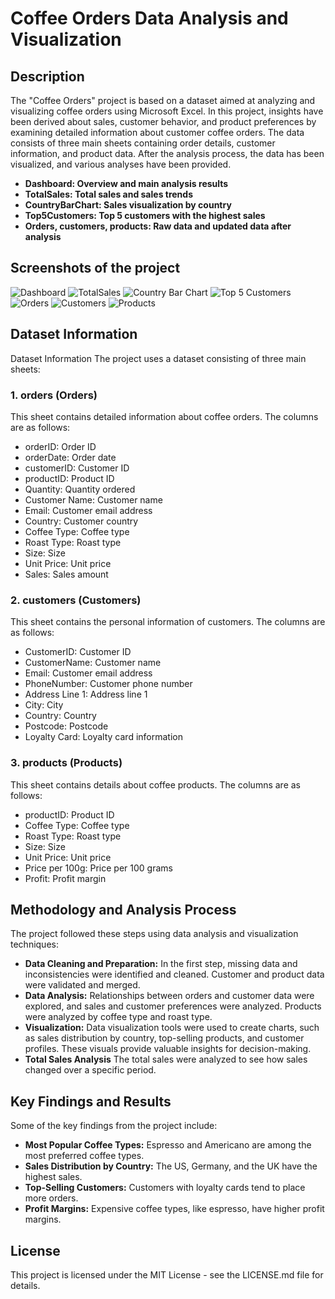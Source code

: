 # Coffee Orders Data Analysis and Visualization

## Description
The "Coffee Orders" project is based on a dataset aimed at analyzing and visualizing coffee orders using Microsoft Excel. In this project, insights have been derived about sales, customer behavior, and product preferences by examining detailed information about customer coffee orders. The data consists of three main sheets containing order details, customer information, and product data. After the analysis process, the data has been visualized, and various analyses have been provided.

- **Dashboard: Overview and main analysis results**
- **TotalSales: Total sales and sales trends**
- **CountryBarChart: Sales visualization by country**
- **Top5Customers: Top 5 customers with the highest sales**
- **Orders, customers, products: Raw data and updated data after analysis**

## Screenshots of the project
![Dashboard](images/1_dashboard.png)
![TotalSales](images/2_totalSales.png)
![Country Bar Chart](images/3_countryBarChart.png)
![Top 5 Customers](images/4_top5Customers.png)
![Orders](images/5_orders.png)
![Customers](images/6_customers.png)
![Products](images/7_products.png)

## Dataset Information

Dataset Information
The project uses a dataset consisting of three main sheets:

### 1. orders (Orders)
This sheet contains detailed information about coffee orders. The columns are as follows:

- orderID: Order ID
- orderDate: Order date
- customerID: Customer ID
- productID: Product ID
- Quantity: Quantity ordered
- Customer Name: Customer name
- Email: Customer email address
- Country: Customer country
- Coffee Type: Coffee type
- Roast Type: Roast type
- Size: Size
- Unit Price: Unit price
- Sales: Sales amount
### 2. customers (Customers)
This sheet contains the personal information of customers. The columns are as follows:

- CustomerID: Customer ID
- CustomerName: Customer name
- Email: Customer email address
- PhoneNumber: Customer phone number
- Address Line 1: Address line 1
- City: City
- Country: Country
- Postcode: Postcode
- Loyalty Card: Loyalty card information
### 3. products (Products)
This sheet contains details about coffee products. The columns are as follows:

- productID: Product ID
- Coffee Type: Coffee type
- Roast Type: Roast type
- Size: Size
- Unit Price: Unit price
- Price per 100g: Price per 100 grams
- Profit: Profit margin

## Methodology and Analysis Process

The project followed these steps using data analysis and visualization techniques:

- **Data Cleaning and Preparation:** In the first step, missing data and inconsistencies were identified and cleaned. Customer and product data were validated and merged.
- **Data Analysis:** Relationships between orders and customer data were explored, and sales and customer preferences were analyzed. Products were analyzed by coffee type and roast type.
- **Visualization:** Data visualization tools were used to create charts, such as sales distribution by country, top-selling products, and customer profiles. These visuals provide valuable insights for decision-making.
- **Total Sales Analysis** The total sales were analyzed to see how sales changed over a specific period.

## Key Findings and Results

Some of the key findings from the project include:

- **Most Popular Coffee Types:** Espresso and Americano are among the most preferred coffee types.
- **Sales Distribution by Country:** The US, Germany, and the UK have the highest sales.
- **Top-Selling Customers:** Customers with loyalty cards tend to place more orders.
- **Profit Margins:** Expensive coffee types, like espresso, have higher profit margins.

## License

This project is licensed under the MIT License - see the LICENSE.md file for details.
